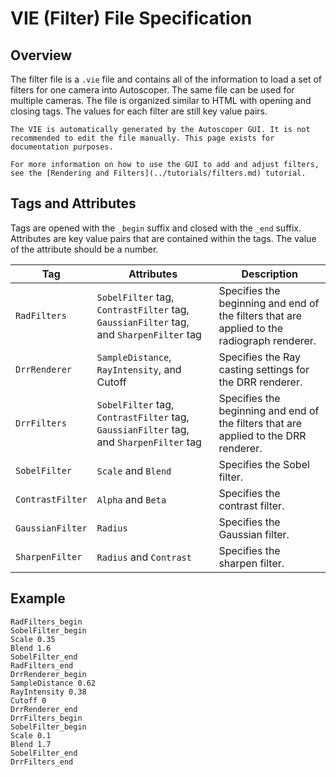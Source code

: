 # VIE (Filter) File Specification

## Overview

The filter file is a `.vie` file and contains all of the information to load a set of filters for one camera into Autoscoper. The same file can be used for multiple cameras. The file is organized similar to HTML with opening and closing tags. The values for each filter are still key value pairs.

```{warning}
The VIE is automatically generated by the Autoscoper GUI. It is not recommended to edit the file manually. This page exists for documentation purposes.

For more information on how to use the GUI to add and adjust filters, see the [Rendering and Filters](../tutorials/filters.md) tutorial.
```

## Tags and Attributes

Tags are opened with the `_begin` suffix and closed with the `_end` suffix. Attributes are key value pairs that are contained within the tags. The value of the attribute should be a number.

| Tag | Attributes | Description |
| --- | --- | --- |
| `RadFilters` | `SobelFilter` tag, `ContrastFilter` tag, `GaussianFilter` tag, and `SharpenFilter` tag | Specifies the beginning and end of the filters that are applied to the radiograph renderer. |
| `DrrRenderer` | `SampleDistance`, `RayIntensity`, and Cutoff | Specifies the Ray casting settings for the DRR renderer. |
| `DrrFilters` | `SobelFilter` tag, `ContrastFilter` tag, `GaussianFilter` tag, and `SharpenFilter` tag | Specifies the beginning and end of the filters that are applied to the DRR renderer. |
| `SobelFilter` | `Scale` and `Blend` | Specifies the Sobel filter. |
| `ContrastFilter` | `Alpha` and `Beta` | Specifies the contrast filter. |
| `GaussianFilter` | `Radius` | Specifies the Gaussian filter. |
| `SharpenFilter` | `Radius` and `Contrast` | Specifies the sharpen filter. |

## Example

```
RadFilters_begin
SobelFilter_begin
Scale 0.35
Blend 1.6
SobelFilter_end
RadFilters_end
DrrRenderer_begin
SampleDistance 0.62
RayIntensity 0.38
Cutoff 0
DrrRenderer_end
DrrFilters_begin
SobelFilter_begin
Scale 0.1
Blend 1.7
SobelFilter_end
DrrFilters_end
```
